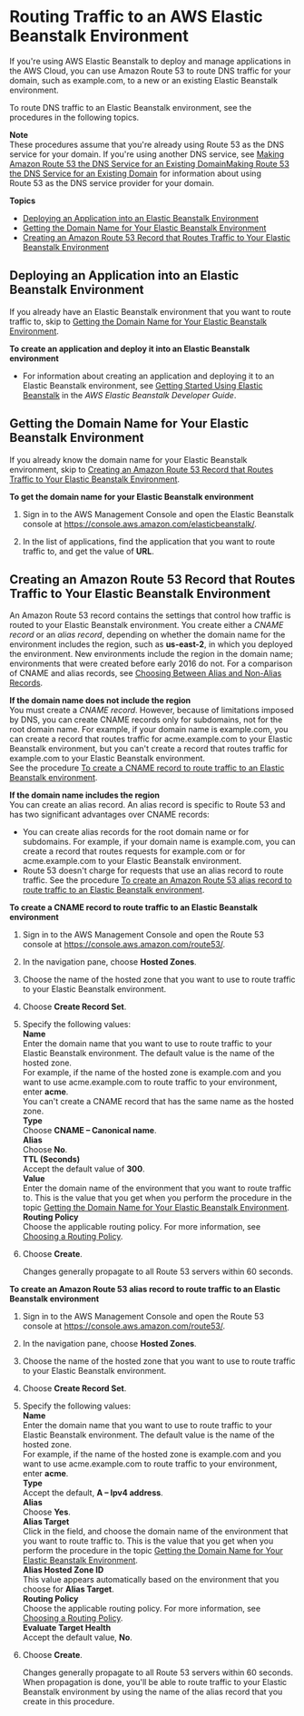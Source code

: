 # Routing Traffic to an AWS Elastic Beanstalk Environment<a name="routing-to-beanstalk-environment"></a>

If you're using AWS Elastic Beanstalk to deploy and manage applications in the AWS Cloud, you can use Amazon Route 53 to route DNS traffic for your domain, such as example\.com, to a new or an existing Elastic Beanstalk environment\.

To route DNS traffic to an Elastic Beanstalk environment, see the procedures in the following topics\.

**Note**  
These procedures assume that you're already using Route 53 as the DNS service for your domain\. If you're using another DNS service, see [Making Amazon Route 53 the DNS Service for an Existing DomainMaking Route 53 the DNS Service for an Existing Domain](MigratingDNS.md) for information about using Route 53 as the DNS service provider for your domain\. 

**Topics**
+ [Deploying an Application into an Elastic Beanstalk Environment](#routing-to-beanstalk-environment-deploy)
+ [Getting the Domain Name for Your Elastic Beanstalk Environment](#routing-to-beanstalk-environment-get-domain-name)
+ [Creating an Amazon Route 53 Record that Routes Traffic to Your Elastic Beanstalk Environment](#routing-to-beanstalk-environment-create-resource-record-set)

## Deploying an Application into an Elastic Beanstalk Environment<a name="routing-to-beanstalk-environment-deploy"></a>

If you already have an Elastic Beanstalk environment that you want to route traffic to, skip to [Getting the Domain Name for Your Elastic Beanstalk Environment](#routing-to-beanstalk-environment-get-domain-name)\.

**To create an application and deploy it into an Elastic Beanstalk environment**
+ For information about creating an application and deploying it to an Elastic Beanstalk environment, see [Getting Started Using Elastic Beanstalk](https://docs.aws.amazon.com/elasticbeanstalk/latest/dg/GettingStarted.html) in the *AWS Elastic Beanstalk Developer Guide*\.

## Getting the Domain Name for Your Elastic Beanstalk Environment<a name="routing-to-beanstalk-environment-get-domain-name"></a>

If you already know the domain name for your Elastic Beanstalk environment, skip to [Creating an Amazon Route 53 Record that Routes Traffic to Your Elastic Beanstalk Environment](#routing-to-beanstalk-environment-create-resource-record-set)\.<a name="routing-to-beanstalk-environment-get-domain-name-procedure"></a>

**To get the domain name for your Elastic Beanstalk environment**

1. Sign in to the AWS Management Console and open the Elastic Beanstalk console at [https://console\.aws\.amazon\.com/elasticbeanstalk/](https://console.aws.amazon.com/elasticbeanstalk/)\.

1. In the list of applications, find the application that you want to route traffic to, and get the value of **URL**\.

## Creating an Amazon Route 53 Record that Routes Traffic to Your Elastic Beanstalk Environment<a name="routing-to-beanstalk-environment-create-resource-record-set"></a>

An Amazon Route 53 record contains the settings that control how traffic is routed to your Elastic Beanstalk environment\. You create either a *CNAME record* or an *alias record*, depending on whether the domain name for the environment includes the region, such as **us\-east\-2**, in which you deployed the environment\. New environments include the region in the domain name; environments that were created before early 2016 do not\. For a comparison of CNAME and alias records, see [Choosing Between Alias and Non\-Alias Records](resource-record-sets-choosing-alias-non-alias.md)\.

**If the domain name does not include the region**  
You must create a *CNAME record*\. However, because of limitations imposed by DNS, you can create CNAME records only for subdomains, not for the root domain name\. For example, if your domain name is example\.com, you can create a record that routes traffic for acme\.example\.com to your Elastic Beanstalk environment, but you can't create a record that routes traffic for example\.com to your Elastic Beanstalk environment\.  
See the procedure [To create a CNAME record to route traffic to an Elastic Beanstalk environment](#routing-to-beanstalk-environment-create-cname-procedure)\.

**If the domain name includes the region**  
You can create an alias record\. An alias record is specific to Route 53 and has two significant advantages over CNAME records:  
+ You can create alias records for the root domain name or for subdomains\. For example, if your domain name is example\.com, you can create a record that routes requests for example\.com or for acme\.example\.com to your Elastic Beanstalk environment\.
+ Route 53 doesn't charge for requests that use an alias record to route traffic\.
See the procedure [To create an Amazon Route 53 alias record to route traffic to an Elastic Beanstalk environment](#routing-to-beanstalk-environment-create-alias-procedure)\.<a name="routing-to-beanstalk-environment-create-cname-procedure"></a>

**To create a CNAME record to route traffic to an Elastic Beanstalk environment**

1. Sign in to the AWS Management Console and open the Route 53 console at [https://console\.aws\.amazon\.com/route53/](https://console.aws.amazon.com/route53/)\.

1. In the navigation pane, choose **Hosted Zones**\.

1. Choose the name of the hosted zone that you want to use to route traffic to your Elastic Beanstalk environment\.

1. Choose **Create Record Set**\.

1. Specify the following values:  
**Name**  
Enter the domain name that you want to use to route traffic to your Elastic Beanstalk environment\. The default value is the name of the hosted zone\.  
For example, if the name of the hosted zone is example\.com and you want to use acme\.example\.com to route traffic to your environment, enter **acme**\.  
You can't create a CNAME record that has the same name as the hosted zone\.  
**Type**  
Choose **CNAME – Canonical name**\.  
**Alias**  
Choose **No**\.  
**TTL \(Seconds\)**  
Accept the default value of **300**\.  
**Value**  
Enter the domain name of the environment that you want to route traffic to\. This is the value that you get when you perform the procedure in the topic [Getting the Domain Name for Your Elastic Beanstalk Environment](#routing-to-beanstalk-environment-get-domain-name)\.  
**Routing Policy**  
Choose the applicable routing policy\. For more information, see [Choosing a Routing Policy](routing-policy.md)\.

1. Choose **Create**\.

   Changes generally propagate to all Route 53 servers within 60 seconds\. <a name="routing-to-beanstalk-environment-create-alias-procedure"></a>

**To create an Amazon Route 53 alias record to route traffic to an Elastic Beanstalk environment**

1. Sign in to the AWS Management Console and open the Route 53 console at [https://console\.aws\.amazon\.com/route53/](https://console.aws.amazon.com/route53/)\.

1. In the navigation pane, choose **Hosted Zones**\.

1. Choose the name of the hosted zone that you want to use to route traffic to your Elastic Beanstalk environment\.

1. Choose **Create Record Set**\.

1. Specify the following values:  
**Name**  
Enter the domain name that you want to use to route traffic to your Elastic Beanstalk environment\. The default value is the name of the hosted zone\.  
For example, if the name of the hosted zone is example\.com and you want to use acme\.example\.com to route traffic to your environment, enter **acme**\.  
**Type**  
Accept the default, **A – Ipv4 address**\.  
**Alias**  
Choose **Yes**\.  
**Alias Target**  
Click in the field, and choose the domain name of the environment that you want to route traffic to\. This is the value that you get when you perform the procedure in the topic [Getting the Domain Name for Your Elastic Beanstalk Environment](#routing-to-beanstalk-environment-get-domain-name)\.  
**Alias Hosted Zone ID**  
This value appears automatically based on the environment that you choose for **Alias Target**\.  
**Routing Policy**  
Choose the applicable routing policy\. For more information, see [Choosing a Routing Policy](routing-policy.md)\.  
**Evaluate Target Health**  
Accept the default value, **No**\.

1. Choose **Create**\.

   Changes generally propagate to all Route 53 servers within 60 seconds\. When propagation is done, you'll be able to route traffic to your Elastic Beanstalk environment by using the name of the alias record that you create in this procedure\. 